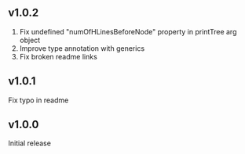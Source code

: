 ## v1.0.2

1. Fix undefined "numOfHLinesBeforeNode" property in printTree arg object
1. Improve type annotation with generics
1. Fix broken readme links

## v1.0.1

Fix typo in readme

## v1.0.0

Initial release
